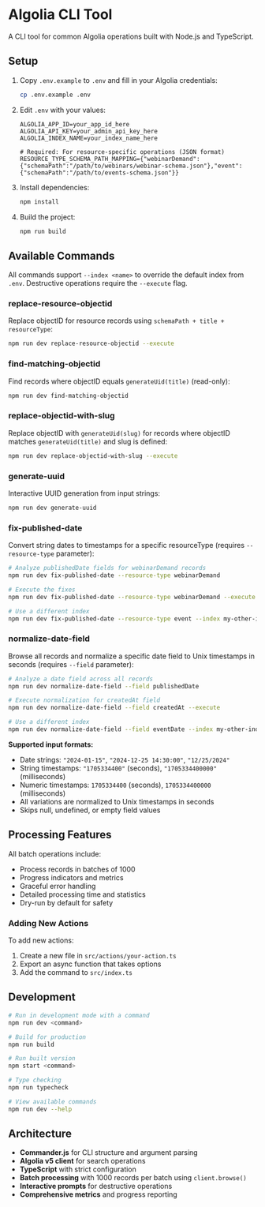# Algolia CLI Tool

A CLI tool for common Algolia operations built with Node.js and TypeScript.

## Setup

1. Copy `.env.example` to `.env` and fill in your Algolia credentials:

   ```bash
   cp .env.example .env
   ```

2. Edit `.env` with your values:

   ```
   ALGOLIA_APP_ID=your_app_id_here
   ALGOLIA_API_KEY=your_admin_api_key_here
   ALGOLIA_INDEX_NAME=your_index_name_here

   # Required: For resource-specific operations (JSON format)
   RESOURCE_TYPE_SCHEMA_PATH_MAPPING={"webinarDemand":{"schemaPath":"/path/to/webinars/webinar-schema.json"},"event":{"schemaPath":"/path/to/events-schema.json"}}
   ```

3. Install dependencies:

   ```bash
   npm install
   ```

4. Build the project:
   ```bash
   npm run build
   ```

## Available Commands

All commands support `--index <name>` to override the default index from `.env`. Destructive operations require the `--execute` flag.


### replace-resource-objectid

Replace objectID for resource records using `schemaPath + title + resourceType`:

```bash
npm run dev replace-resource-objectid --execute
```

### find-matching-objectid

Find records where objectID equals `generateUid(title)` (read-only):

```bash
npm run dev find-matching-objectid
```

### replace-objectid-with-slug

Replace objectID with `generateUid(slug)` for records where objectID matches `generateUid(title)` and slug is defined:

```bash
npm run dev replace-objectid-with-slug --execute
```

### generate-uuid

Interactive UUID generation from input strings:

```bash
npm run dev generate-uuid
```

### fix-published-date

Convert string dates to timestamps for a specific resourceType (requires `--resource-type` parameter):

```bash
# Analyze publishedDate fields for webinarDemand records
npm run dev fix-published-date --resource-type webinarDemand

# Execute the fixes
npm run dev fix-published-date --resource-type webinarDemand --execute

# Use a different index
npm run dev fix-published-date --resource-type event --index my-other-index --execute
```

### normalize-date-field

Browse all records and normalize a specific date field to Unix timestamps in seconds (requires `--field` parameter):

```bash
# Analyze a date field across all records
npm run dev normalize-date-field --field publishedDate

# Execute normalization for createdAt field
npm run dev normalize-date-field --field createdAt --execute

# Use a different index
npm run dev normalize-date-field --field eventDate --index my-other-index --execute
```

**Supported input formats:**
- Date strings: `"2024-01-15"`, `"2024-12-25 14:30:00"`, `"12/25/2024"`
- String timestamps: `"1705334400"` (seconds), `"1705334400000"` (milliseconds) 
- Numeric timestamps: `1705334400` (seconds), `1705334400000` (milliseconds)
- All variations are normalized to Unix timestamps in seconds
- Skips null, undefined, or empty field values

## Processing Features

All batch operations include:

- Process records in batches of 1000
- Progress indicators and metrics
- Graceful error handling
- Detailed processing time and statistics
- Dry-run by default for safety

### Adding New Actions

To add new actions:

1. Create a new file in `src/actions/your-action.ts`
2. Export an async function that takes options
3. Add the command to `src/index.ts`

## Development

```bash
# Run in development mode with a command
npm run dev <command>

# Build for production
npm run build

# Run built version
npm start <command>

# Type checking
npm run typecheck

# View available commands
npm run dev --help
```

## Architecture

- **Commander.js** for CLI structure and argument parsing
- **Algolia v5 client** for search operations
- **TypeScript** with strict configuration
- **Batch processing** with 1000 records per batch using `client.browse()`
- **Interactive prompts** for destructive operations
- **Comprehensive metrics** and progress reporting
